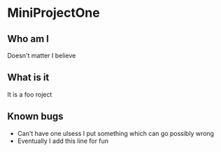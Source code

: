 # MiniProjectOne
## Who am I
Doesn't matter I believe
## What is it
It is a foo roject
## Known bugs
 * Can't have one ulsess I put something which can go possibly wrong
 * Eventually I add this line for fun
 
 
